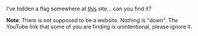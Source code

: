I've hidden a flag somewhere at [this](http://blockingthesky.com) site... can you find it?  
  
**Note**: There is not supposed to be a website. Nothing is "down". The YouTube link that some of you are finding is unintentional, please ignore it.
